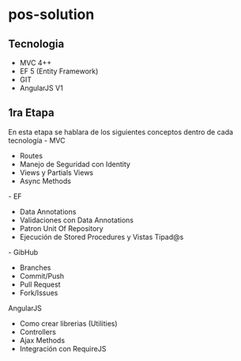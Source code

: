 # pos-solution
<h2>Tecnologia</h2>

- MVC  4++ 
- EF 5 (Entity Framework)
- GIT
- AngularJS V1
 
<h2>1ra Etapa</h2>
En esta etapa se hablara de los siguientes conceptos dentro de cada tecnología
 - MVC 
   <ul>
    <li>Routes</li>
    <li>Manejo de Seguridad con Identity</li>
    <li>Views y Partials Views</li>
    <li>Async Methods</li>
  </ul>
 - EF
  <ul>
    <li>Data Annotations</li>
    <li>Validaciones con Data Annotations</li>
    <li>Patron Unit Of Repository</li>
    <li>Ejecución de Stored Procedures y Vistas Tipad@s</li>
  </ul>
- GibHub
  <ul>
    <li>Branches</li>
    <li>Commit/Push</li>
    <li>Pull Request</li>
    <li>Fork/Issues</li>
  </ul>
AngularJS
  <ul>
    <li>Como crear librerias (Utilities)</li>
    <li>Controllers</li>
    <li>Ajax Methods</li>
    <li>Integración con RequireJS</li>
  </ul>
